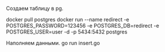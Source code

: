 Создаем таблицу в pg.

docker pull postgres
docker run --name redirect -e POSTGRES_PASSWORD=123456 -e POSTGRES_DB=redirect -e POSTGRES_USER=user -d -p 5434:5432 postgres

Наполняем данными.
go run insert.go
 
